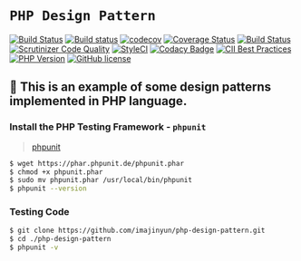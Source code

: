 # `PHP Design Pattern`

[![Build Status](https://travis-ci.org/imajinyun/php-design-pattern.svg?branch=master)](https://travis-ci.org/imajinyun/php-design-pattern)
[![Build status](https://ci.appveyor.com/api/projects/status/m4lnkqgo42gp2mvf/branch/master?svg=true)](https://ci.appveyor.com/project/imajinyun/php-study-codes/branch/master)
[![codecov](https://codecov.io/gh/imajinyun/php-study-codes/branch/master/graph/badge.svg)](https://codecov.io/gh/imajinyun/php-study-codes)
[![Coverage Status](https://coveralls.io/repos/github/imajinyun/php-design-pattern/badge.svg?branch=master)](https://coveralls.io/github/imajinyun/php-design-pattern?branch=master)
[![Build Status](https://scrutinizer-ci.com/g/imajinyun/php-design-pattern/badges/build.png?b=master)](https://scrutinizer-ci.com/g/imajinyun/php-design-pattern/build-status/master)
[![Scrutinizer Code Quality](https://scrutinizer-ci.com/g/imajinyun/php-design-pattern/badges/quality-score.png?b=master)](https://scrutinizer-ci.com/g/imajinyun/php-design-pattern/?branch=master)
[![StyleCI](https://styleci.io/repos/112085360/shield?branch=master)](https://styleci.io/repos/112085360)
[![Codacy Badge](https://api.codacy.com/project/badge/Grade/368998e20fe64b2da7f8ef1f42444527)](https://www.codacy.com/app/imajinyun/php-design-pattern?utm_source=github.com&amp;utm_medium=referral&amp;utm_content=imajinyun/php-design-pattern&amp;utm_campaign=Badge_Grade)
[![CII Best Practices](https://bestpractices.coreinfrastructure.org/projects/1422/badge)](https://bestpractices.coreinfrastructure.org/projects/1422)
[![PHP Version](https://img.shields.io/badge/php-%E2%89%A57.0-8892BF.svg)](https://img.shields.io/badge/php-%E2%89%A57.0-8892BF.svg)
[![GitHub license](https://img.shields.io/github/license/imajinyun/php-design-pattern.svg)](https://github.com/imajinyun/php-design-pattern/blob/master/LICENSE)

## 🌽 This is an example of some design patterns implemented in PHP language.

### Install the PHP Testing Framework - `phpunit`

> [phpunit](https://phpunit.de/getting-started.html)

```bash
$ wget https://phar.phpunit.de/phpunit.phar
$ chmod +x phpunit.phar
$ sudo mv phpunit.phar /usr/local/bin/phpunit
$ phpunit --version
```

### Testing Code

```bash
$ git clone https://github.com/imajinyun/php-design-pattern.git
$ cd ./php-design-pattern
$ phpunit -v
```

